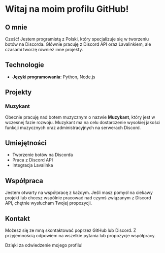 # Witaj na moim profilu GitHub!

## O mnie
Cześć! Jestem programistą z Polski, który specjalizuje się w tworzeniu botów na Discorda. Głównie pracuję z Discord API oraz Lavalinkiem, ale czasami tworzę również inne projekty.

## Technologie
- **Języki programowania:** Python, Node.js

## Projekty
### Muzykant
Obecnie pracuję nad botem muzycznym o nazwie **Muzykant**, który jest w wczesnej fazie rozwoju. Muzykant ma na celu dostarczenie wysokiej jakości funkcji muzycznych oraz administracyjnych na serwerach Discord.

## Umiejętności
- Tworzenie botów na Discorda
- Praca z Discord API
- Integracja Lavalinka

## Współpraca
Jestem otwarty na współpracę z każdym. Jeśli masz pomysł na ciekawy projekt lub chcesz wspólnie pracować nad czymś związanym z Discord API, chętnie wysłucham Twojej propozycji.

## Kontakt
Możesz się ze mną skontaktować poprzez GitHub lub Discord. Z przyjemnością odpowiem na wszelkie pytania lub propozycje współpracy.

Dzięki za odwiedzenie mojego profilu!
